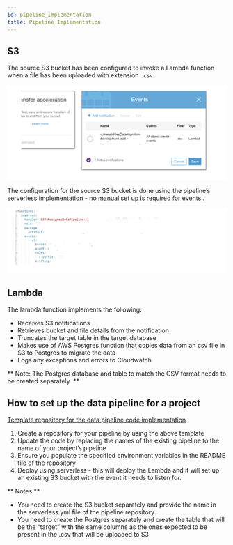 ```yaml
---
id: pipeline_implementation
title: Pipeline Implementation
---
```


## S3

The source S3 bucket has been configured to invoke a Lambda function when a file has been uploaded with extension `.csv`.

![S3 Bucket](./doc-images/data5.png)

The configuration for the source S3 bucket is done using the pipeline’s serverless implementation - <u> no manual set up is required for events </u>.

![S3 configuration](./doc-images/data6.png)

## Lambda 

The lambda function implements the following:

- Receives S3 notifications
- Retrieves bucket and file details from the notification
- Truncates the target table in the target database
- Makes use of AWS Postgres function that copies data from an csv file in S3 to Postgres to migrate the data
- Logs any exceptions and errors to Cloudwatch

 ** Note: The Postgres database and table to match the CSV format needs to be created separately. **

## How to set up the data pipeline for a project

[Template repository for the data pipeline code implementation](https://github.com/LBHackney-IT/s3-to-postgres-data-pipeline)

 1. Create a repository for your pipeline by using the above template
 2. Update the code by replacing the names of the existing pipeline to the name of your project’s pipeline
 3. Ensure you populate the specified environment variables in the README file of the repository
 4. Deploy using serverless - this will deploy the Lambda and it will set up an existing S3 bucket with the event it needs to listen for.

** Notes **

 - You need to create the S3 bucket separately and provide the name in the serverless.yml file of the pipeline repository.
 - You need to create the Postgres separately and create the table that will be the “target” with the same columns as the ones expected to be present in the .csv that will be uploaded to S3
